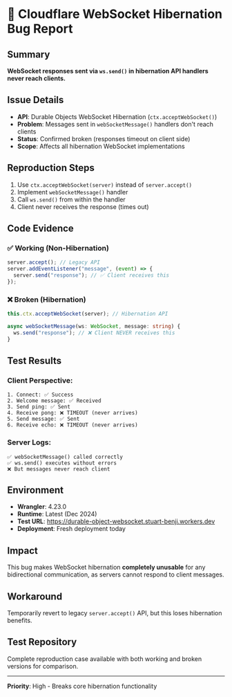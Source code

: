 # 🐛 Cloudflare WebSocket Hibernation Bug Report

## Summary
**WebSocket responses sent via `ws.send()` in hibernation API handlers never reach clients.** 

## Issue Details
- **API**: Durable Objects WebSocket Hibernation (`ctx.acceptWebSocket()`)
- **Problem**: Messages sent in `webSocketMessage()` handlers don't reach clients
- **Status**: Confirmed broken (responses timeout on client side)
- **Scope**: Affects all hibernation WebSocket implementations

## Reproduction Steps

1. Use `ctx.acceptWebSocket(server)` instead of `server.accept()`
2. Implement `webSocketMessage()` handler
3. Call `ws.send()` from within the handler
4. Client never receives the response (times out)

## Code Evidence

### ✅ Working (Non-Hibernation)
```typescript
server.accept(); // Legacy API
server.addEventListener("message", (event) => {
  server.send("response"); // ✅ Client receives this
});
```

### ❌ Broken (Hibernation) 
```typescript
this.ctx.acceptWebSocket(server); // Hibernation API

async webSocketMessage(ws: WebSocket, message: string) {
  ws.send("response"); // ❌ Client NEVER receives this
}
```

## Test Results

### Client Perspective:
```
1. Connect: ✅ Success
2. Welcome message: ✅ Received  
3. Send ping: ✅ Sent
4. Receive pong: ❌ TIMEOUT (never arrives)
5. Send message: ✅ Sent  
6. Receive echo: ❌ TIMEOUT (never arrives)
```

### Server Logs:
```
✅ webSocketMessage() called correctly
✅ ws.send() executes without errors  
❌ But messages never reach client
```

## Environment
- **Wrangler**: 4.23.0
- **Runtime**: Latest (Dec 2024)
- **Test URL**: https://durable-object-websocket.stuart-benji.workers.dev
- **Deployment**: Fresh deployment today

## Impact
This bug makes WebSocket hibernation **completely unusable** for any bidirectional communication, as servers cannot respond to client messages.

## Workaround
Temporarily revert to legacy `server.accept()` API, but this loses hibernation benefits.

## Test Repository
Complete reproduction case available with both working and broken versions for comparison.

---
**Priority**: High - Breaks core hibernation functionality